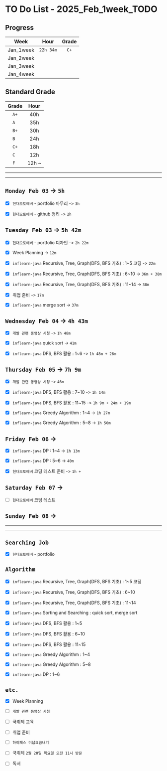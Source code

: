 # TO Do List - 2025_Feb_1week_TODO

## Progress
| Week | Hour | Grade |
|:---:|:---:|:---:|
|Jan_1week|`22h 34m`|`C+`|
|Jan_2week|||
|Jan_3week|||
|Jan_4week|||


## Standard Grade
| Grade | Hour |
|:---:|:---:|
|`A+`|40h|
|`A `|35h|
|`B+`|30h|
|`B `|24h|
|`C+`|18h|
|`C `|12h|
|`F `|12h ~|


---
---

## `Monday Feb 03` -> `5h`
- [x] `현대오토에버` - portfolio 마무리 -> `3h`
- [x] `현대오토에버` - github 정리 -> `2h`


## `Tuesday Feb 03` -> `5h 42m`
- [x] `현대오토에버` - portfolio 디자인 -> `2h 22m`
- [x] Week Planning -> `12m`
- [x] `inflearn-java` Recursive, Tree, Graph(DFS, BFS 기초) : 1~5 코딩 -> `22m`
- [x] `inflearn-java` Recursive, Tree, Graph(DFS, BFS 기초) : 6~10 -> `36m + 38m`
- [x] `inflearn-java` Recursive, Tree, Graph(DFS, BFS 기초) : 11~14 -> `38m`
- [x] 취업 준비 -> `17m`
- [x] `inflearn-java` merge sort -> `37m`


## `Wednesday Feb 04` ->  `4h 43m`
- [x] `개발 관련 동영상 시청` -> `1h 48m`
- [x] `inflearn-java` quick sort -> `41m`
- [x] `inflearn-java` DFS, BFS 활용 : 1~6 -> `1h 48m + 26m`

 
## `Thursday Feb 05` -> `7h 9m`
- [x] `개발 관련 동영상 시청` -> `46m`
- [x] `inflearn-java` DFS, BFS 활용 : 7~10 -> `1h 14m`
- [x] `inflearn-java` DFS, BFS 활용 : 11~15 -> `1h 9m + 24m + 19m`
- [x] `inflearn-java` Greedy Algorithm : 1~4 -> `1h 27m`
- [x] `inflearn-java` Greedy Algorithm : 5~8 -> `1h 50m`


## `Friday Feb 06` -> 
- [x] `inflearn-java` DP : 1~4 -> `1h 13m`
- [x] `inflearn-java` DP : 5~6 -> `40m`
- [x] `현대오토에버` 코딩 테스트 준비 -> `1h + `


## `Saturday Feb 07` -> 
- [ ] `현대오토에버` 코딩 테스트


## `Sunday Feb 08` -> 



---
---
## `Searching Job`
- [x] `현대오토에버` - portfolio


## `Algorithm`
- [x] `inflearn-java` Recursive, Tree, Graph(DFS, BFS 기초) : 1~5 코딩
- [x] `inflearn-java` Recursive, Tree, Graph(DFS, BFS 기초) : 6~10
- [x] `inflearn-java` Recursive, Tree, Graph(DFS, BFS 기초) : 11~14
- [x] `inflearn-java` Sorting and Searching : quick sort, merge sort
- [x] `inflearn-java` DFS, BFS 활용 : 1~5
- [x] `inflearn-java` DFS, BFS 활용 : 6~10
- [x] `inflearn-java` DFS, BFS 활용 : 11~15
- [x] `inflearn-java` Greedy Algorithm : 1~4
- [x] `inflearn-java` Greedy Algorithm : 5~8
- [x] `inflearn-java` DP : 1~6


## `etc.`
- [x] Week Planning
- [ ] `개발 관련 동영상 시청`
- [ ] 국취제 교육
- [ ] 취업 준비
- [ ] `하이패스 미납요금내기`
- [ ] 국취제 `2월 20일 목요일 오전 11시 방문`
- [ ] 독서 



<!-- ## `Spring`
- [ ] `Cloud Native Spring In Action` -->


<!-- 
## `Java`
## `OPIc`
## `토익` 
-->





